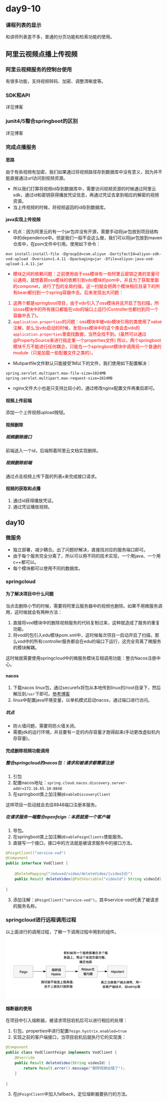 # day9-10
### 课程列表的显示
和讲师列表差不多，普通的分页功能和检索功能的使用。

## 阿里云视频点播上传视频
### 阿里云视频服务的控制台使用
有很多功能，支持视频转码、加密、调整清晰度等。
### SDK和API
详见博客
### junit4/5整合springboot的区别
详见博客
### 完成点播服务
#### 思路
由于有些视频有加密，我们如果通过将视频路径存到数据库中没有意义，因为并不能直接通过url访问到视频资源。
- 所以我们打算将视频id存到数据库中，需要访问视频资源的时候通过阿里云sdk，通过id和密钥获得播放凭证信息，再通过凭证去拿到相应的解密的视频资源。
- 当上传视频的时候，将视频返回的id存到数据库。
#### java实现上传视频
- 坑点：因为阿里云的有一个jar包并没有开源，需要手动将jar包放到项目结构中的dependence中。但是我们一般不会这么做，我们可以将jar包放到maven仓库中，在pom文件中引用。使用如下命令：
```maven
mvn install:install-file -DgroupId=com.aliyun -DartifactId=aliyun-sdk-vod-upload -Dversion=1.4.11 -Dpackaging=jar -Dfile=aliyun-java-vod-upload-1.4.11.jar
```
- <font color=red>模块之间的依赖问题：之前使用由于oss模块有一些阿里云密钥之类的变量可以通用，就想着把oss模块的依赖引到vdo模块的pom中，并且为了获取里面的componet，进行了包的全局扫描，这一扫就会把两个模块相应目录下的所有bean都扫到一个spring容器中去。后来发现出大问题：
1. 这两个都是springboot项目，由于vdo引入了oss模块并且开启了包扫描，所以oss模块中的所有接口都能在vdo的端口上运行(Controller也都扫到同一个容器中去了)。
2. `application.properties`的问题：oss模块中被vdo模块引用的类使用了value注解，那么当vdo启动的时候，发现oss模块中的这个类会去vdo的`application.properties`里面找数据，当然会找不到。(虽然可以通过@PropertySource来进行指定某一个properties文件)
所以，两个springboot模块千万不能进行任何耦合，只能在一个springboot模块中调用另一个普通的mudule（只是加载一些配置文件之类的）。</font>
- Mutipartfile文件默认只能接受1M以下的文件，我们使用如下配置解决：
```properties
spring.servlet.multipart.max-file-size=1024MB
spring.servlet.multipart.max-request-size=1024MB
```
- nginx文件大小也是只支持比较小的，通过修改nginx配置文件再重启即可。
#### 视频上传前端
添加一个上传视频upload按钮。
#### 视频删除
##### 视频删除接口
前端送入一个id，后端照着阿里云文档实现删除。
##### 视频删除前端
通过点击视频上传下面的列表`x`来完成接口请求。

#### 视频的获取和点播
1. 通过id获得播放凭证。
2. 通过凭证播放视频。

## day10
### 微服务
- 独立部署，减少耦合。出了问题好解决，直接找对应的服务端口即可。
- 由于每个服务完全分离了，所以可以用不同的技术实现，一个用java、一个用c++都可以。
- 每个模块都可以使用不同的数据库。
### springcloud
#### 为了解决项目中什么问题
当点击删除小节的时候，需要将阿里云服务器中的视频也删除。如果不用微服务调用，这时候就会有两种方法：
1. 直接将vod模块中的删除视频服务的代码复制过来，这种就造成了服务的重复功能。
2. 将vod的包引入edu模块pom.xml中，这时候每次项目一启动开启了扫描，那么vod中的所有controller服务都会在edu的端口下运行，这完全背离了微服务的模块解耦。

这时候就需要使用springcloud中的微服务模块互相调用功能：整合Nacos注册中心。
#### nacos
1. 下载nacos linux包，通过securefx将包从本地传到linux的/root目录下，然后解压到`/usr`下即可。[参考博客](https://blog.csdn.net/u010031939/article/details/102907869)
2. linux中配置java环境变量，以单机模式启动nacos，通过端口进行访问。
##### 坑点
- 防火墙问题，需要将防火墙关闭。
- 需要jdk的运行环境，并且要有一定的内存容量才跑得起来(手动更改虚拟机内存容量)。

#### 完成删除视频功能调用
##### 整合springcloud的nacos包：请求和被请求都需要注册
1. 引包
2. 配置nacos地址：`spring.cloud.nacos.discovery.server-addr=172.16.65.10:8848`
3. 在springboot类上加注解`@EnableDiscoveryClient`

这样项目一启动就会去往8848端口注册本服务。
##### 在请求服务一端整合openfeign：本质就是一个客户端
1. 导包。
2. 在springboot类上加注解`@EnableFeignClients`使能服务。
3. 直接写一个接口，接口中的方法就是被请求服务中的接口方法。
```java
@FeignClient("service-vod")
@Component
public interface VodClient {

    @DeleteMapping("/eduvod/video/deleteVideo/{videoId}")
    public Result deleteVideo(@PathVariable("videoId") String videoId);

}
```
3. 添加注解：`@FeignClient("service-vod")`，其中service-vod代表了被请求的服务名称。

### springcloud进行远程调用过程
以上面进行的调用过程，了解一下调用过程中用到的组件。
![例子](/截图/springcloud服务调用.png)

#### 熔断器的使用
在项目中引入熔断器，被请求项目宕机后可以进行相应的处理：
1. 引包，properties中进行配置`feign.hystrix.enabled=true`
2. 实现之前的客户端接口，当项目宕机后就执行它的实现类：
```java
@Component
public class VodClientFeign implements VodClient {
    @Override
    public Result deleteVideo(String videoId) {
        return Result.error().message("删除视频出错了");
    }

}
```
3. 在`@FeignClient`中加入fallback，定位熔断器要执行的方法。










